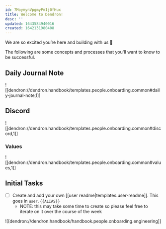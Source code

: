 ```yaml
---
id: 7MoymynVpgmyPmIj0fHux
title: Welcome to Dendron!
desc: ''
updated: 1643584940016
created: 1642131980408
---
```


We are so excited you’re here and building with us 🌱

The following are some concepts and processes that you'll want to know to be successful. 

## Daily Journal Note

![[dendron://dendron.handbook/templates.people.onboarding.common#daily-journal-note,1]]

## Discord

![[dendron://dendron.handbook/templates.people.onboarding.common#discord,1]]

### Values
![[dendron://dendron.handbook/templates.people.onboarding.common#values,1]]

## Initial Tasks
- [ ] Create and add your own [[user readme|templates.user-readme]]. This goes in `user.{{ALIAS}}` 
   - NOTE: this may take some time to create so please feel free to iterate on it over the course of the week

![[dendron://dendron.handbook/handbook.people.onboarding.engineering]]